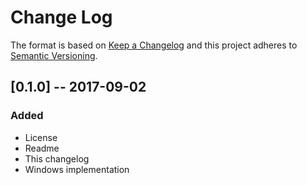 # Change Log

The format is based on [Keep a Changelog](http://keepachangelog.com/)
and this project adheres to [Semantic Versioning](http://semver.org/).

## [0.1.0] -- 2017-09-02
### Added
 - License
 - Readme
 - This changelog
 - Windows implementation
